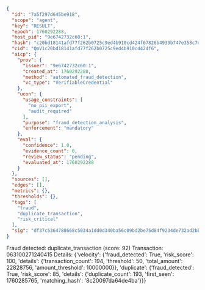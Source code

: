 ```json
{
  "id": "7a5f297d645be918",
  "scope": "agent",
  "key": "RESULT",
  "epoch": 1760292288,
  "host_pid": "9e6742732c60:1",
  "hash": "c20bd18141afd77f262b0725c9ed4b910cd424f67826b4939b747e358c7d5680",
  "cid": "QmV1c20bd18141afd77f262b0725c9ed4b910cd424f6",
  "aicp": {
    "prov": {
      "issuer": "9e6742732c60:1",
      "created_at": 1760292288,
      "method": "automated_fraud_detection",
      "vc_type": "VerifiableCredential"
    },
    "ucon": {
      "usage_constraints": [
        "no_pii_export",
        "audit_required"
      ],
      "purpose": "fraud_detection_analysis",
      "enforcement": "mandatory"
    },
    "eval": {
      "confidence": 1.0,
      "evidence_count": 0,
      "review_status": "pending",
      "evaluated_at": 1760292288
    }
  },
  "sources": [],
  "edges": [],
  "metrics": {},
  "thresholds": {},
  "tags": [
    "fraud",
    "duplicate_transaction",
    "risk_critical"
  ],
  "sig": "df37c5364788668c5034a1dd0d340ba56c09bd2be75d84f9234de732ad2bb35e"
}
```

Fraud detected: duplicate_transaction (score: 92)
Transaction: 063100271240415
Details: {'velocity': {'fraud_detected': True, 'risk_score': 100, 'details': {'transaction_count': 194, 'threshold': 50, 'total_amount': 22828756, 'amount_threshold': 10000000}}, 'duplicate': {'fraud_detected': True, 'risk_score': 85, 'details': {'duplicate_count': 193, 'first_seen': 1760285765, 'matching_hash': '8c20097da64de4ba'}}}